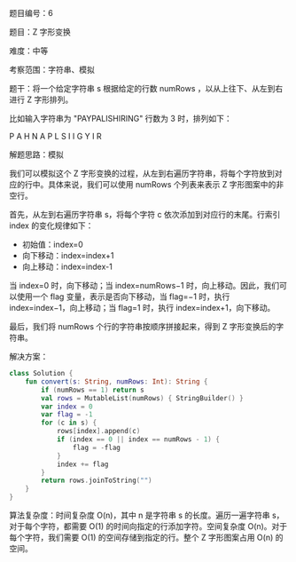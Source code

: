 题目编号：6

题目：Z 字形变换

难度：中等

考察范围：字符串、模拟

题干：将一个给定字符串 s 根据给定的行数 numRows ，以从上往下、从左到右进行 Z 字形排列。

比如输入字符串为 "PAYPALISHIRING" 行数为 3 时，排列如下：

P   A   H   N
A P L S I I G
Y   I   R

解题思路：模拟

我们可以模拟这个 Z 字形变换的过程，从左到右遍历字符串，将每个字符放到对应的行中。具体来说，我们可以使用 numRows 个列表来表示 Z 字形图案中的非空行。

首先，从左到右遍历字符串 s，将每个字符 c 依次添加到对应行的末尾。行索引 index 的变化规律如下：

- 初始值：index=0
- 向下移动：index=index+1
- 向上移动：index=index-1

当 index=0 时，向下移动；当 index=numRows−1 时，向上移动。因此，我们可以使用一个 flag 变量，表示是否向下移动，当 flag=−1 时，执行 index=index−1，向上移动；当 flag=1 时，执行 index=index+1，向下移动。

最后，我们将 numRows 个行的字符串按顺序拼接起来，得到 Z 字形变换后的字符串。

解决方案：

```kotlin
class Solution {
    fun convert(s: String, numRows: Int): String {
        if (numRows == 1) return s
        val rows = MutableList(numRows) { StringBuilder() }
        var index = 0
        var flag = -1
        for (c in s) {
            rows[index].append(c)
            if (index == 0 || index == numRows - 1) {
                flag = -flag
            }
            index += flag
        }
        return rows.joinToString("")
    }
}
```

算法复杂度：时间复杂度 O(n)，其中 n 是字符串 s 的长度。遍历一遍字符串 s，对于每个字符，都需要 O(1) 的时间向指定的行添加字符。空间复杂度 O(n)。对于每个字符，我们需要 O(1) 的空间存储到指定的行。整个 Z 字形图案占用 O(n) 的空间。
